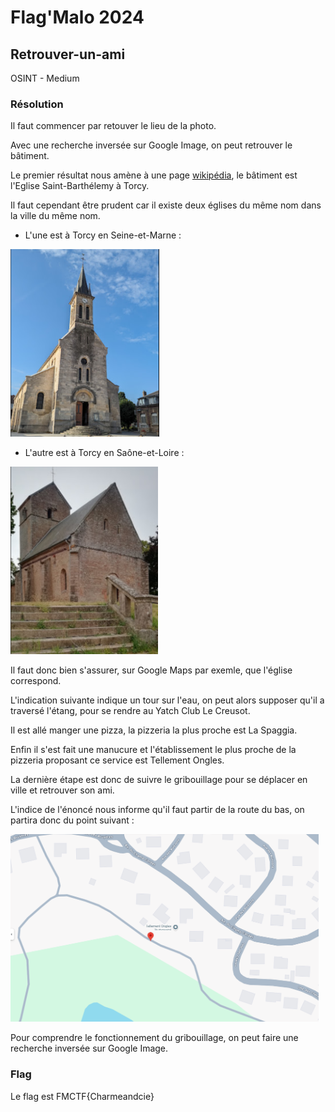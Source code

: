 # Flag'Malo 2024

## Retrouver-un-ami

OSINT - Medium

### Résolution

Il faut commencer par retouver le lieu de la photo.

Avec une recherche inversée sur Google Image, on peut retrouver le bâtiment.

Le premier résultat nous amène à une page [wikipédia](https://fr.m.wikipedia.org/wiki/Fichier:Torcy_-_Eglise_Saint-Barth%C3%A9lemy_-_02.jpg), le bâtiment est l'Eglise Saint-Barthélemy à Torcy.

Il faut cependant être prudent car il existe deux églises du même nom dans la ville du même nom.

- L'une est à Torcy en Seine-et-Marne :

<img src="img/feglise.png" alt="feglise" width="auto" height="300">

- L'autre est à Torcy en Saône-et-Loire :

<img src="img/veglise.png" alt="veglise" width="auto" height="300">

Il faut donc bien s'assurer, sur Google Maps par exemle, que l'église correspond.

L'indication suivante indique un tour sur l'eau, on peut alors supposer qu'il a traversé l'étang, pour se rendre au Yatch Club Le Creusot.

Il est allé manger une pizza, la pizzeria la plus proche est La Spaggia.

Enfin il s'est fait une manucure et l'établissement le plus proche de la pizzeria proposant ce service est Tellement Ongles.

La dernière étape est donc de suivre le gribouillage pour se déplacer en ville et retrouver son ami.

L'indice de l'énoncé nous informe qu'il faut partir de la route du bas, on partira donc du point suivant :

<img src="img/pointdepart.png" alt="point" width="auto" height="300">

Pour comprendre le fonctionnement du gribouillage, on peut faire une recherche inversée sur Google Image.

### Flag

Le flag est FMCTF{Charmeandcie}
